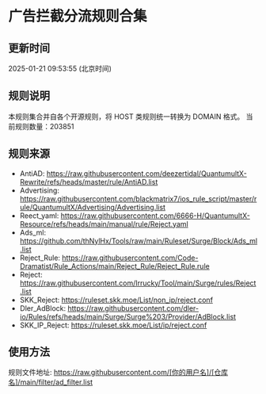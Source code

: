 # 广告拦截分流规则合集

## 更新时间
2025-01-21 09:53:55 (北京时间)

## 规则说明
本规则集合并自各个开源规则，将 HOST 类规则统一转换为 DOMAIN 格式。
当前规则数量：203851

## 规则来源
- AntiAD: https://raw.githubusercontent.com/deezertidal/QuantumultX-Rewrite/refs/heads/master/rule/AntiAD.list
- Advertising: https://raw.githubusercontent.com/blackmatrix7/ios_rule_script/master/rule/QuantumultX/Advertising/Advertising.list
- Reect_yaml: https://raw.githubusercontent.com/6666-H/QuantumultX-Resource/refs/heads/main/manual/rule/Reject.yaml
- Ads_ml: https://github.com/thNylHx/Tools/raw/main/Ruleset/Surge/Block/Ads_ml.list
- Reject_Rule: https://raw.githubusercontent.com/Code-Dramatist/Rule_Actions/main/Reject_Rule/Reject_Rule.rule
- Reject: https://raw.githubusercontent.com/Irrucky/Tool/main/Surge/rules/Reject.list
- SKK_Reject: https://ruleset.skk.moe/List/non_ip/reject.conf
- Dler_AdBlock: https://raw.githubusercontent.com/dler-io/Rules/refs/heads/main/Surge/Surge%203/Provider/AdBlock.list
- SKK_IP_Reject: https://ruleset.skk.moe/List/ip/reject.conf

## 使用方法
规则文件地址: https://raw.githubusercontent.com/[你的用户名]/[仓库名]/main/filter/ad_filter.list
